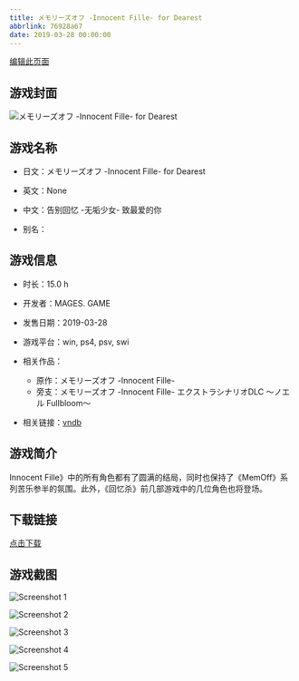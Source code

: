 ```yaml
---
title: メモリーズオフ -Innocent Fille- for Dearest
abbrlink: 76928a67
date: 2019-03-28 00:00:00
---
```

[编辑此页面](https://github.com/ACG-3/ADV3-source/blob/main/source/_posts/%E3%83%A1%E3%83%A2%E3%83%AA%E3%83%BC%E3%82%BA%E3%82%AA%E3%83%95%20-Innocent%20Fille-%20for%20Dearest.md)

## 游戏封面

![メモリーズオフ -Innocent Fille- for Dearest](https://pan.timero.xyz/d/onedrive/img_lib_001/%E3%83%A1%E3%83%A2%E3%83%AA%E3%83%BC%E3%82%BA%E3%82%AA%E3%83%95%20-Innocent%20Fille-%20for%20Dearest_cover.avif)


## 游戏名称

- 日文：メモリーズオフ -Innocent Fille- for Dearest
- 英文：None
- 中文：告别回忆 -无垢少女- 致最爱的你

- 别名：


## 游戏信息

- 时长：15.0 h
- 开发者：MAGES. GAME
- 发售日期：2019-03-28
- 游戏平台：win, ps4, psv, swi
- 相关作品：
   - 原作：メモリーズオフ -Innocent Fille-
   - 旁支：メモリーズオフ -Innocent Fille- エクストラシナリオDLC ～ノエル Fullbloom～

- 相关链接：[vndb](https://vndb.org/v23725)


## 游戏简介

Innocent Fille》中的所有角色都有了圆满的结局，同时也保持了《MemOff》系列苦乐参半的氛围。此外，《回忆杀》前几部游戏中的几位角色也将登场。


## 下载链接

[点击下载](https://pan.timero.xyz/onedrive/adv_lib_001/%E3%83%A1%E3%83%A2%E3%83%AA%E3%83%BC%E3%82%BA%E3%82%AA%E3%83%95%20-Innocent%20Fille-%20for%20Dearest)


## 游戏截图


![Screenshot 1](https://pan.timero.xyz/d/onedrive/img_lib_001/%E3%83%A1%E3%83%A2%E3%83%AA%E3%83%BC%E3%82%BA%E3%82%AA%E3%83%95%20-Innocent%20Fille-%20for%20Dearest_Screenshot_1.avif)

![Screenshot 2](https://pan.timero.xyz/d/onedrive/img_lib_001/%E3%83%A1%E3%83%A2%E3%83%AA%E3%83%BC%E3%82%BA%E3%82%AA%E3%83%95%20-Innocent%20Fille-%20for%20Dearest_Screenshot_2.avif)

![Screenshot 3](https://pan.timero.xyz/d/onedrive/img_lib_001/%E3%83%A1%E3%83%A2%E3%83%AA%E3%83%BC%E3%82%BA%E3%82%AA%E3%83%95%20-Innocent%20Fille-%20for%20Dearest_Screenshot_3.avif)

![Screenshot 4](https://pan.timero.xyz/d/onedrive/img_lib_001/%E3%83%A1%E3%83%A2%E3%83%AA%E3%83%BC%E3%82%BA%E3%82%AA%E3%83%95%20-Innocent%20Fille-%20for%20Dearest_Screenshot_4.avif)

![Screenshot 5](https://pan.timero.xyz/d/onedrive/img_lib_001/%E3%83%A1%E3%83%A2%E3%83%AA%E3%83%BC%E3%82%BA%E3%82%AA%E3%83%95%20-Innocent%20Fille-%20for%20Dearest_Screenshot_5.avif)

